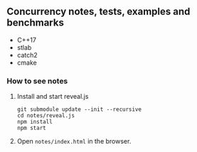 ## Concurrency notes, tests, examples and benchmarks

- C++17
- stlab
- catch2
- cmake

### How to see notes

1. Install and start reveal.js
    ```console
    git submodule update --init --recursive
    cd notes/reveal.js
    npm install
    npm start
    ```

1. Open `notes/index.html` in the browser.
